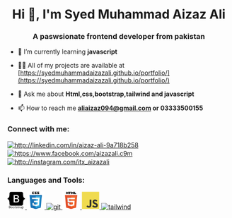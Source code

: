 <h1 align="center">Hi 👋, I'm Syed Muhammad Aizaz Ali</h1>
<h3 align="center">A paswsionate frontend developer from pakistan</h3>

- 🌱 I’m currently learning **javascript**

- 👨‍💻 All of my projects are available at [https://syedmuhammadaizazali.github.io/portfolio/](https://syedmuhammadaizazali.github.io/portfolio/)

- 💬 Ask me about **Html,css,bootstrap,tailwind and javascript**

- 📫 How to reach me **aliaizaz094@gmail.com or 03333500155**

<h3 align="left">Connect with me:</h3>
<p align="left">
<a href="https://linkedin.com/in/http://linkedin.com/in/aizaz-ali-9a718b258" target="blank"><img align="center" src="https://raw.githubusercontent.com/rahuldkjain/github-profile-readme-generator/master/src/images/icons/Social/linked-in-alt.svg" alt="http://linkedin.com/in/aizaz-ali-9a718b258" height="30" width="40" /></a>
<a href="https://fb.com/https://www.facebook.com/aizazali.c9m" target="blank"><img align="center" src="https://raw.githubusercontent.com/rahuldkjain/github-profile-readme-generator/master/src/images/icons/Social/facebook.svg" alt="https://www.facebook.com/aizazali.c9m" height="30" width="40" /></a>
<a href="https://instagram.com/http://instagram.com/itx_aizazali" target="blank"><img align="center" src="https://raw.githubusercontent.com/rahuldkjain/github-profile-readme-generator/master/src/images/icons/Social/instagram.svg" alt="http://instagram.com/itx_aizazali" height="30" width="40" /></a>
</p>

<h3 align="left">Languages and Tools:</h3>
<p align="left"> <a href="https://getbootstrap.com" target="_blank" rel="noreferrer"> <img src="https://raw.githubusercontent.com/devicons/devicon/master/icons/bootstrap/bootstrap-plain-wordmark.svg" alt="bootstrap" width="40" height="40"/> </a> <a href="https://www.w3schools.com/css/" target="_blank" rel="noreferrer"> <img src="https://raw.githubusercontent.com/devicons/devicon/master/icons/css3/css3-original-wordmark.svg" alt="css3" width="40" height="40"/> </a> <a href="https://git-scm.com/" target="_blank" rel="noreferrer"> <img src="https://www.vectorlogo.zone/logos/git-scm/git-scm-icon.svg" alt="git" width="40" height="40"/> </a> <a href="https://www.w3.org/html/" target="_blank" rel="noreferrer"> <img src="https://raw.githubusercontent.com/devicons/devicon/master/icons/html5/html5-original-wordmark.svg" alt="html5" width="40" height="40"/> </a> <a href="https://developer.mozilla.org/en-US/docs/Web/JavaScript" target="_blank" rel="noreferrer"> <img src="https://raw.githubusercontent.com/devicons/devicon/master/icons/javascript/javascript-original.svg" alt="javascript" width="40" height="40"/> </a> <a href="https://tailwindcss.com/" target="_blank" rel="noreferrer"> <img src="https://www.vectorlogo.zone/logos/tailwindcss/tailwindcss-icon.svg" alt="tailwind" width="40" height="40"/> </a> </p>
